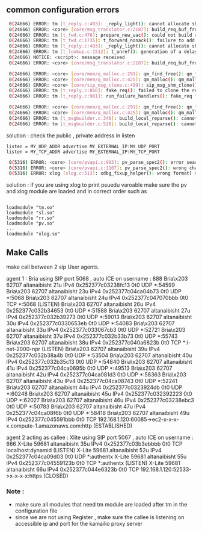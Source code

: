 
## common configuration errors

```sh
 0(24666) ERROR: tm [t_reply.c:493]: _reply_light(): cannot allocate shmem buffer
 0(24666) ERROR: <core> [core/msg_translator.c:2187]: build_req_buf_from_sip_req(): out of memory
 0(24666) ERROR: tm [t_fwd.c:476]: prepare_new_uac(): could not build request
 0(24666) ERROR: tm [t_fwd.c:1735]: t_forward_nonack(): failure to add branches
 0(24666) ERROR: tm [t_reply.c:493]: _reply_light(): cannot allocate shmem buffer
 0(24666) ERROR: tm [t_lookup.c:1512]: t_unref(): generation of a delayed stateful reply failed
 0(24666) NOTICE: <script>: message received
 0(24666) ERROR: <core> [core/msg_translator.c:2187]: build_req_buf_from_sip_req(): out of memory
```

```sh
 0(24666) ERROR: <core> [core/mem/q_malloc.c:291]: qm_find_free(): qm_find_free(0x7f9d76747000, 21480); Free fragment not found!
 0(24666) ERROR: <core> [core/mem/q_malloc.c:425]: qm_malloc(): qm_malloc(0x7f9d76747000, 21480) called from core: core/sip_msg_clone.c: sip_msg_shm_clone(496), module: core; Free fragment not found!
 0(24666) ERROR: <core> [core/sip_msg_clone.c:499]: sip_msg_shm_clone(): cannot allocate memory
 0(24666) ERROR: tm [t_reply.c:860]: fake_req(): failed to clone the request
 0(24666) ERROR: tm [t_reply.c:981]: run_failure_handlers(): fake_req failed
```

```sh
 0(24666) ERROR: <core> [core/mem/q_malloc.c:291]: qm_find_free(): qm_find_free(0x7f9d76747000, 24288); Free fragment not found!
 0(24666) ERROR: <core> [core/mem/q_malloc.c:425]: qm_malloc(): qm_malloc(0x7f9d76747000, 24288) called from tm: t_msgbuilder.c: build_local_reparse(345), module: tm; Free fragment not found!
 0(24666) ERROR: tm [t_msgbuilder.c:348]: build_local_reparse(): cannot allocate shared memory
 0(24666) ERROR: tm [t_msgbuilder.c:520]: build_local_reparse(): cannot build ACK request
```

solution : check the public , private address in listen 
```
listen = MY_UDP_ADDR advertise MY_EXTERNAL_IP:MY_UDP_PORT
listen = MY_TCP_ADDR advertise MY_EXTERNAL_IP:MY_TCP_PORT
```

```sh
 0(5316) ERROR: <core> [core/pvapi.c:903]: pv_parse_spec2(): error searching pvar "rm"
 0(5316) ERROR: <core> [core/pvapi.c:1107]: pv_parse_spec2(): wrong char [m/109] in [$rm] at [2 (0)]
 0(5316) ERROR: xlog [xlog.c:513]: xdbg_fixup_helper(): wrong format[ method ($rm) r-uri ($ru) form $fu ]
```
solution : if you are using xlog to print psuedu varoable make sure the pv and xlog module are loaded and in correct order such as 
```

loadmodule "tm.so"
loadmodule "sl.so"
loadmodule "rr.so"
loadmodule "pv.so"
...
loadmodule "xlog.so"
```


## Make Calls 

make call between 2 sip User agents. 

agent 1 : Bria using SIP port 5068 , auto ICE on
username : 888 
Bria\x203 62707 altanaibisht   21u  IPv4 0x252377c03238fc13      0t0  UDP *:54599
Bria\x203 62707 altanaibisht   23u  IPv4 0x252377c04ca04b73      0t0  UDP *:5068
Bria\x203 62707 altanaibisht   24u  IPv4 0x252377c047070bbb      0t0  TCP *:5068 (LISTEN)
Bria\x203 62707 altanaibisht   26u  IPv4 0x252377c032b34653      0t0  UDP *:51588
Bria\x203 62707 altanaibisht   27u  IPv4 0x252377c032b39273      0t0  UDP *:59013
Bria\x203 62707 altanaibisht   30u  IPv4 0x252377c0330653eb      0t0  UDP *:54083
Bria\x203 62707 altanaibisht   33u  IPv4 0x252377c033067cb3      0t0  UDP *:52721
Bria\x203 62707 altanaibisht   37u  IPv4 0x252377c032b33b73      0t0  UDP *:55743
Bria\x203 62707 altanaibisht   38u  IPv4 0x252377c040a6823b      0t0  TCP *:i-net-2000-npr (LISTEN)
Bria\x203 62707 altanaibisht   39u  IPv4 0x252377c032b38a4b      0t0  UDP *:53504
Bria\x203 62707 altanaibisht   40u  IPv4 0x252377c032b35c13      0t0  UDP *:54840
Bria\x203 62707 altanaibisht   41u  IPv4 0x252377c04ca0695b      0t0  UDP *:49513
Bria\x203 62707 altanaibisht   42u  IPv4 0x252377c04ca081d3      0t0  UDP *:58363
Bria\x203 62707 altanaibisht   43u  IPv4 0x252377c04ca08743      0t0  UDP *:52241
Bria\x203 62707 altanaibisht   44u  IPv4 0x252377c0323924db      0t0  UDP *:60248
Bria\x203 62707 altanaibisht   45u  IPv4 0x252377c032392223      0t0  UDP *:62027
Bria\x203 62707 altanaibisht   46u  IPv4 0x252377c03238ebc3      0t0  UDP *:50783
Bria\x203 62707 altanaibisht   47u  IPv4 0x252377c04ca08f6b      0t0  UDP *:58418
Bria\x203 62707 altanaibisht   49u  IPv4 0x252377c045591bbb      0t0  TCP 192.168.1.120:60085->ec2-x-x-x-x.compute-1.amazonaws.com:http (ESTABLISHED)


agent 2 acting as callee  : Xlite using SIP port 5067 , auto ICE on
username : 666
X-Lite    59681 altanaibisht   35u  IPv4 0x252377c03b3ebbbb      0t0  TCP localhost:dynamid (LISTEN)
X-Lite    59681 altanaibisht   52u  IPv4 0x252377c04ca09d03      0t0  UDP *:authentx
X-Lite    59681 altanaibisht   55u  IPv4 0x252377c04559123b      0t0  TCP *:authentx (LISTEN)
X-Lite    59681 altanaibisht   66u  IPv4 0x252377c044e6323b      0t0  TCP 192.168.1.120:52533->x-x-x-x:https (CLOSED)




### Note :
* make sure all modules that need tm module are loaded after tm in the configuration file
* since we are not using Register , make sure the callee is listening on accessible ip and port for the  kamailio proxy server 
